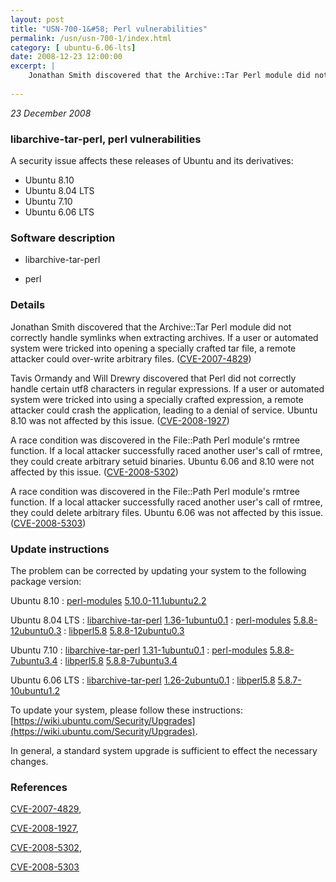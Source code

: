 ```yaml
---
layout: post
title: "USN-700-1&#58; Perl vulnerabilities"
permalink: /usn/usn-700-1/index.html
category: [ ubuntu-6.06-lts]
date: 2008-12-23 12:00:00
excerpt: |
    Jonathan Smith discovered that the Archive::Tar Perl module did not correctly handle symlinks when extracting archives.  If a user or automated system were tricked into opening a specially crafted tar file, a remote attacker could over-write arbitrary files.  ([CVE-2007-4829](http://people.ubuntu.com/~ubuntu-security/cve/CVE-2007-4829))
    
--- 
```

 
 

*23 December 2008*

### libarchive-tar-perl, perl vulnerabilities

A security issue affects these releases of Ubuntu and its derivatives:

* Ubuntu 8.10
* Ubuntu 8.04 LTS
* Ubuntu 7.10
* Ubuntu 6.06 LTS

### Software description

* libarchive-tar-perl 

* perl 

### Details

Jonathan Smith discovered that the Archive::Tar Perl module did not correctly handle symlinks when extracting archives. If a user or automated system were tricked into opening a specially crafted tar file, a remote attacker could over-write arbitrary files. ([CVE-2007-4829](http://people.ubuntu.com/~ubuntu-security/cve/CVE-2007-4829))

Tavis Ormandy and Will Drewry discovered that Perl did not correctly handle certain utf8 characters in regular expressions. If a user or automated system were tricked into using a specially crafted expression, a remote attacker could crash the application, leading to a denial of service. Ubuntu 8.10 was not affected by this issue. ([CVE-2008-1927](http://people.ubuntu.com/~ubuntu-security/cve/CVE-2008-1927))

A race condition was discovered in the File::Path Perl module&#39;s rmtree function. If a local attacker successfully raced another user&#39;s call of rmtree, they could create arbitrary setuid binaries. Ubuntu 6.06 and 8.10 were not affected by this issue. ([CVE-2008-5302](http://people.ubuntu.com/~ubuntu-security/cve/CVE-2008-5302))

A race condition was discovered in the File::Path Perl module&#39;s rmtree function. If a local attacker successfully raced another user&#39;s call of rmtree, they could delete arbitrary files. Ubuntu 6.06 was not affected by this issue. ([CVE-2008-5303](http://people.ubuntu.com/~ubuntu-security/cve/CVE-2008-5303)) 

### Update instructions

The problem can be corrected by updating your system to the following package version:

Ubuntu 8.10
 : [perl-modules](https://launchpad.net/ubuntu/+source/perl) <span> [5.10.0-11.1ubuntu2.2](https://launchpad.net/ubuntu/+source/perl/5.10.0-11.1ubuntu2.2) </span> 

Ubuntu 8.04 LTS
 : [libarchive-tar-perl](https://launchpad.net/ubuntu/+source/libarchive-tar-perl) <span> [1.36-1ubuntu0.1](https://launchpad.net/ubuntu/+source/libarchive-tar-perl/1.36-1ubuntu0.1) </span> 
 : [perl-modules](https://launchpad.net/ubuntu/+source/perl) <span> [5.8.8-12ubuntu0.3](https://launchpad.net/ubuntu/+source/perl/5.8.8-12ubuntu0.3) </span> 
 : [libperl5.8](https://launchpad.net/ubuntu/+source/perl) <span> [5.8.8-12ubuntu0.3](https://launchpad.net/ubuntu/+source/perl/5.8.8-12ubuntu0.3) </span> 

Ubuntu 7.10
 : [libarchive-tar-perl](https://launchpad.net/ubuntu/+source/libarchive-tar-perl) <span> [1.31-1ubuntu0.1](https://launchpad.net/ubuntu/+source/libarchive-tar-perl/1.31-1ubuntu0.1) </span> 
 : [perl-modules](https://launchpad.net/ubuntu/+source/perl) <span> [5.8.8-7ubuntu3.4](https://launchpad.net/ubuntu/+source/perl/5.8.8-7ubuntu3.4) </span> 
 : [libperl5.8](https://launchpad.net/ubuntu/+source/perl) <span> [5.8.8-7ubuntu3.4](https://launchpad.net/ubuntu/+source/perl/5.8.8-7ubuntu3.4) </span> 

Ubuntu 6.06 LTS
 : [libarchive-tar-perl](https://launchpad.net/ubuntu/+source/libarchive-tar-perl) <span> [1.26-2ubuntu0.1](https://launchpad.net/ubuntu/+source/libarchive-tar-perl/1.26-2ubuntu0.1) </span> 
 : [libperl5.8](https://launchpad.net/ubuntu/+source/perl) <span> [5.8.7-10ubuntu1.2](https://launchpad.net/ubuntu/+source/perl/5.8.7-10ubuntu1.2) </span> 

To update your system, please follow these instructions: [https://wiki.ubuntu.com/Security/Upgrades](https://wiki.ubuntu.com/Security/Upgrades).

In general, a standard system upgrade is sufficient to effect the necessary changes. 

### References

 
 [CVE-2007-4829](http://people.ubuntu.com/~ubuntu-security/cve/CVE-2007-4829), 

 [CVE-2008-1927](http://people.ubuntu.com/~ubuntu-security/cve/CVE-2008-1927), 

 [CVE-2008-5302](http://people.ubuntu.com/~ubuntu-security/cve/CVE-2008-5302), 

 [CVE-2008-5303](http://people.ubuntu.com/~ubuntu-security/cve/CVE-2008-5303)
 

